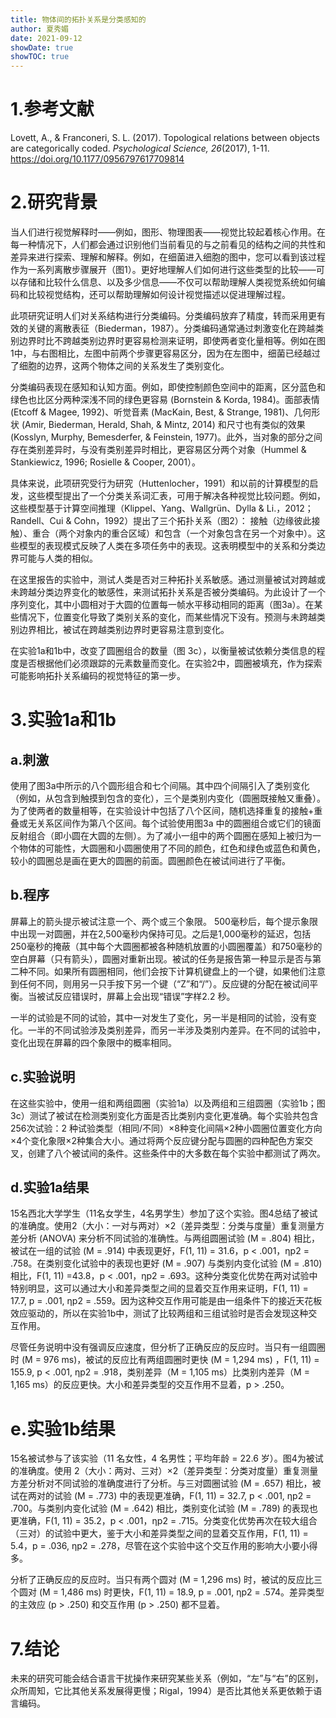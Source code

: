 ```yaml
---
title: 物体间的拓扑关系是分类感知的
author: 夏秀媚
date: 2021-09-12
showDate: true
showTOC: true
---
```

# 1.参考文献
Lovett, A., & Franconeri, S. L. (2017). Topological relations between objects are categorically coded. *Psychological Science, 26*(2017), 1-11. https://doi.org/10.1177/0956797617709814

# 2.研究背景
当人们进行视觉解释时——例如，图形、物理图表——视觉比较起着核心作用。在每一种情况下，人们都会通过识别他们当前看见的与之前看见的结构之间的共性和差异来进行探索、理解和解释。例如，在细菌进入细胞的图中，您可以看到该过程作为一系列离散步骤展开（图1）。更好地理解人们如何进行这些类型的比较——可以存储和比较什么信息、以及多少信息——不仅可以帮助理解人类视觉系统如何编码和比较视觉结构，还可以帮助理解如何设计视觉描述以促进理解过程。

此项研究证明人们对关系结构进行分类编码。分类编码放弃了精度，转而采用更有效的关键的离散表征（Biederman，1987）。分类编码通常通过刺激变化在跨越类别边界时比不跨越类别边界时更容易检测来证明，即使两者变化量相等。例如在图1中，与右图相比，左图中前两个步骤更容易区分，因为在左图中，细菌已经越过了细胞的边界，这两个物体之间的关系发生了类别变化。

分类编码表现在感知和认知方面。例如，即使控制颜色空间中的距离，区分蓝色和绿色也比区分两种深浅不同的绿色更容易 (Bornstein & Korda, 1984)。面部表情 (Etcoff & Magee, 1992)、听觉音素 (MacKain, Best, & Strange, 1981)、几何形状 (Amir, Biederman, Herald, Shah, & Mintz, 2014) 和尺寸也有类似的效果 (Kosslyn, Murphy, Bemesderfer, & Feinstein, 1977)。此外，当对象的部分之间存在类别差异时，与没有类别差异时相比，更容易区分两个对象（Hummel & Stankiewicz, 1996; Rosielle & Cooper, 2001）。

具体来说，此项研究受行为研究（Huttenlocher，1991）和以前的计算模型的启发，这些模型提出了一个分类关系词汇表，可用于解决各种视觉比较问题。例如，这些模型基于计算空间推理（Klippel、Yang、Wallgrün、Dylla & Li.，2012；Randell、Cui & Cohn，1992）提出了三个拓扑关系（图2）： 接触（边缘彼此接触）、重合（两个对象内的重合区域）和包含（一个对象包含在另一个对象中）。这些模型的表现模式反映了人类在多项任务中的表现。这表明模型中的关系和分类边界可能与人类的相似。

在这里报告的实验中，测试人类是否对三种拓扑关系敏感。通过测量被试对跨越或未跨越分类边界变化的敏感性，来测试拓扑关系是否被分类编码。为此设计了一个序列变化，其中小圆相对于大圆的位置每一帧水平移动相同的距离（图3a）。在某些情况下，位置变化导致了类别关系的变化，而某些情况下没有。预测与未跨越类别边界相比，被试在跨越类别边界时更容易注意到变化。

在实验1a和1b中，改变了圆圈组合的数量（图 3c），以衡量被试依赖分类信息的程度是否根据他们必须跟踪的元素数量而变化。在实验2中，圆圈被填充，作为探索可能影响拓扑关系编码的视觉特征的第一步。

# 3.实验1a和1b

## a.刺激
使用了图3a中所示的八个圆形组合和七个间隔。其中四个间隔引入了类别变化（例如，从包含到触摸到包含的变化），三个是类别内变化（圆圈既接触又重叠）。为了使两者的数量相等，在实验设计中包括了八个区间，随机选择重复的接触+重叠或无关系区间作为第八个区间。每个试验使用图3a 中的圆圈组合或它们的镜面反射组合（即小圆在大圆的左侧）。为了减小一组中的两个圆圈在感知上被归为一个物体的可能性，大圆圈和小圆圈使用了不同的颜色，红色和绿色或蓝色和黄色，较小的圆圈总是画在更大的圆圈的前面。圆圈颜色在被试间进行了平衡。
## b.程序
屏幕上的箭头提示被试注意一个、两个或三个象限。 500毫秒后，每个提示象限中出现一对圆圈，并在2,500毫秒内保持可见。之后是1,000毫秒的延迟，包括250毫秒的掩蔽（其中每个大圆圈都被各种随机放置的小圆圈覆盖）和750毫秒的空白屏幕（只有箭头），圆圈对重新出现。被试的任务是报告第一种显示是否与第二种不同。如果所有圆圈相同，他们会按下计算机键盘上的一个键，如果他们注意到任何不同，则用另一只手按下另一个键（“Z”和“/”）。反应键的分配在被试间平衡。当被试反应错误时，屏幕上会出现“错误”字样2.2 秒。

一半的试验是不同的试验，其中一对发生了变化，另一半是相同的试验，没有变化。一半的不同试验涉及类别差异，而另一半涉及类别内差异。在不同的试验中，变化出现在屏幕的四个象限中的概率相同。
## c.实验说明
在这些实验中，使用一组和两组圆圈（实验1a）以及两组和三组圆圈（实验1b；图3c）测试了被试在检测类别变化方面是否比类别内变化更准确。每个实验共包含256次试验：2 种试验类型（相同/不同）×8种变化间隔×2种小圆圈位置变化方向×4个变化象限×2种集合大小。通过将两个反应键分配与圆圈的四种配色方案交叉，创建了八个被试间的条件。这些条件中的大多数在每个实验中都测试了两次。
## d.实验1a结果
15名西北大学学生（11名女学生，4名男学生）参加了这个实验。图4总结了被试的准确度。使用2（大小：一对与两对）×2（差异类型：分类与度量）重复测量方差分析 (ANOVA) 来分析不同试验的准确性。与两组圆圈试验 (M = .804) 相比，被试在一组的试验 (M = .914) 中表现更好，F(1, 11) = 31.6，p < .001，ηp2 = .758。在类别变化试验中的表现也更好 (M = .907) 与类别内变化试验 (M = .810) 相比，F(1, 11) =43.8，p < .001，ηp2 = .693。这种分类变化优势在两对试验中特别明显，这可以通过大小和差异类型之间的显着交互作用来证明，F(1, 11) = 17.7, p = .001, ηp2 = .559。因为这种交互作用可能是由一组条件下的接近天花板效应驱动的，所以在实验1b中，测试了比较两组和三组试验时是否会发现这种交互作用。 

尽管任务说明中没有强调反应速度，但分析了正确反应的反应时。当只有一组圆圈时 (M = 976 ms)，被试的反应比有两组圆圈时更快 (M = 1,294 ms) ，F(1, 11) = 155.9, p < .001, ηp2 = .918，类别差异（M = 1,105 ms）比类别内差异（M = 1,165 ms）的反应更快。大小和差异类型的交互作用不显着，p > .250。
# e.实验1b结果
15名被试参与了该实验（11 名女性，4 名男性；平均年龄 = 22.6 岁）。图4为被试的准确度。使用 2（大小：两对、三对）×2（差异类型：分类对度量）重复测量方差分析对不同试验的准确度进行了分析。与三对圆圈试验 (M = .657) 相比，被试在两对的试验 (M = .773) 中的表现更准确，F(1, 11) = 32.7, p < .001, ηp2 = .700。与类别内变化试验 (M = .642) 相比，类别变化试验 (M = .789) 的表现也更准确，F(1, 11) = 35.2，p < .001，ηp2 = .715。分类变化优势再次在较大组合（三对）的试验中更大，鉴于大小和差异类型之间的显着交互作用，F(1, 11) = 5.4，p = .036, ηp2 = .278，尽管在这个实验中这个交互作用的影响大小要小得多。

分析了正确反应的反应时。当只有两个圆对 (M = 1,296 ms) 时，被试的反应比三个圆对 (M = 1,486 ms) 时更快，F(1, 11) = 18.9, p = .001, ηp2 = .574。差异类型的主效应 (p > .250) 和交互作用 (p > .250) 都不显着。


# 7.结论
未来的研究可能会结合语言干扰操作来研究某些关系（例如，“左”与“右”的区别，众所周知，它比其他关系发展得更慢；Rigal，1994）是否比其他关系更依赖于语言编码。